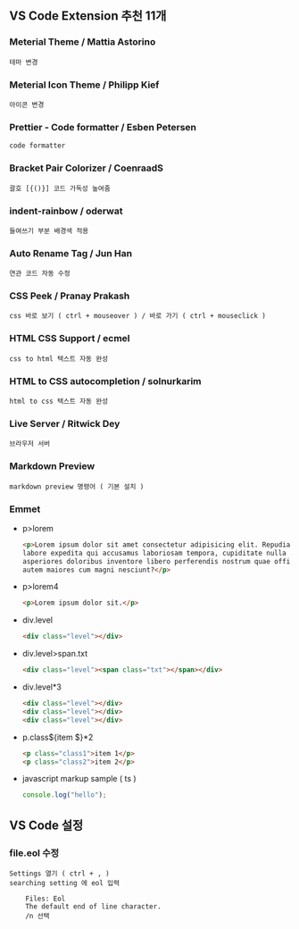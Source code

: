 ## VS Code Extension 추천 11개

### Meterial Theme / Mattia Astorino

    테마 변경

### Meterial Icon Theme / Philipp Kief

    아이콘 변경

### Prettier - Code formatter / Esben Petersen

    code formatter

### Bracket Pair Colorizer / CoenraadS

    괄호 [{()}] 코드 가독성 높여줌

### indent-rainbow / oderwat

    들여쓰기 부분 배경색 적용

### Auto Rename Tag / Jun Han

    연관 코드 자동 수정

### CSS Peek / Pranay Prakash

    css 바로 보기 ( ctrl + mouseover ) / 바로 가기 ( ctrl + mouseclick )

### HTML CSS Support / ecmel

    css to html 텍스트 자동 완성

### HTML to CSS autocompletion / solnurkarim

    html to css 텍스트 자동 완성

### Live Server / Ritwick Dey

    브라우저 서버

### Markdown Preview

    markdown preview 명령어 ( 기본 설치 )

### Emmet

-   p>lorem

    ```html
    <p>Lorem ipsum dolor sit amet consectetur adipisicing elit. Repudiandae
    labore expedita qui accusamus laboriosam tempora, cupiditate nulla
    asperiores doloribus inventore libero perferendis nostrum quae officiis
    autem maiores cum magni nesciunt?</p>
    ```

-   p>lorem4
    ```html
    <p>Lorem ipsum dolor sit.</p>
    ```
-   div.level
    ```html
    <div class="level"></div>
    ```
-   div.level>span.txt
    ```html
    <div class="level"><span class="txt"></span></div>
    ```
-   div.level\*3
    ```html
    <div class="level"></div>
    <div class="level"></div>
    <div class="level"></div>
    ```
-   p.class${item $}\*2
    ```html
    <p class="class1">item 1</p>
    <p class="class2">item 2</p>
    ```
-   javascript markup sample ( ts )
    ```ts
    console.log("hello");
    ```


## VS Code 설정

### file.eol 수정

    Settings 열기 ( ctrl + , )
    searching setting 에 eol 입력

        Files: Eol
        The default end of line character.
        /n 선택
